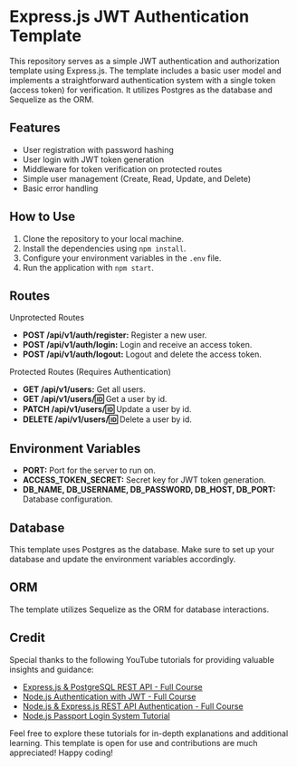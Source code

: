 # Express.js JWT Authentication Template

This repository serves as a simple JWT authentication and authorization template using Express.js. The template includes a basic user model and implements a straightforward authentication system with a single token (access token) for verification. It utilizes Postgres as the database and Sequelize as the ORM.

## Features

- User registration with password hashing
- User login with JWT token generation
- Middleware for token verification on protected routes
- Simple user management (Create, Read, Update, and Delete)
- Basic error handling

## How to Use

1. Clone the repository to your local machine.
2. Install the dependencies using `npm install`.
3. Configure your environment variables in the `.env` file.
4. Run the application with `npm start`.

## Routes

Unprotected Routes

- **POST /api/v1/auth/register:** Register a new user.
- **POST /api/v1/auth/login:** Login and receive an access token.
- **POST /api/v1/auth/logout:** Logout and delete the access token.

Protected Routes (Requires Authentication)

- **GET /api/v1/users:** Get all users.
- **GET /api/v1/users/:id:** Get a user by id.
- **PATCH /api/v1/users/:id:** Update a user by id.
- **DELETE /api/v1/users/:id:** Delete a user by id.

## Environment Variables

- **PORT:** Port for the server to run on.
- **ACCESS_TOKEN_SECRET:** Secret key for JWT token generation.
- **DB_NAME, DB_USERNAME, DB_PASSWORD, DB_HOST, DB_PORT:** Database configuration.

## Database

This template uses Postgres as the database. Make sure to set up your database and update the environment variables accordingly.

## ORM

The template utilizes Sequelize as the ORM for database interactions.

## Credit

Special thanks to the following YouTube tutorials for providing valuable insights and guidance:

- [Express.js & PostgreSQL REST API - Full Course](https://www.youtube.com/watch?v=IxcKMcsBGE8&t=210s)
- [Node.js Authentication with JWT - Full Course](https://www.youtube.com/watch?v=Uv-jMWV29rU&t=384s)
- [Node.js & Express.js REST API Authentication - Full Course](https://www.youtube.com/watch?v=sDPw2Yp4JwE&t=516s)
- [Node.js Passport Login System Tutorial](https://www.youtube.com/watch?v=favjC6EKFgw&t=15s)

Feel free to explore these tutorials for in-depth explanations and additional learning. This template is open for use and contributions are much appreciated!
Happy coding!
